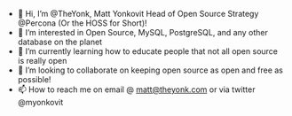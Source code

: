 - 👋 Hi, I’m @TheYonk, Matt Yonkovit Head of Open Source Strategy @Percona (Or the HOSS for Short)!
- 👀 I’m interested in Open Source, MySQL, PostgreSQL, and any other database on the planet
- 🌱 I’m currently learning how to educate people that not all open source is really open 
- 💞️ I’m looking to collaborate on keeping open source as open and free as possible!
- 📫 How to reach me on email @ matt@theyonk.com or via twitter @myonkovit

<!---
TheYonk/TheYonk is a ✨ special ✨ repository because its `README.md` (this file) appears on your GitHub profile.
You can click the Preview link to take a look at your changes.
--->
